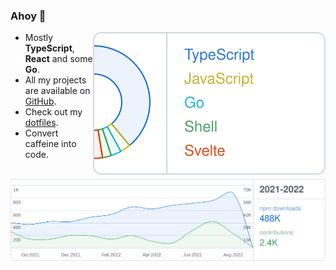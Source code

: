 ### Ahoy 👋

<picture>
  <source media="(prefers-color-scheme: dark)" srcset="assets/languages-dark.svg">
  <img alt="HiDeoo's most used languages" src="assets/languages-light.svg" width="__LANGUAGE_CHART_WIDTH__" align="right" />
</picture>

- Mostly **TypeScript**, **React** and some **Go**.
- All my projects are available on [GitHub](https://github.com/HiDeoo).
- Check out my [dotfiles](https://github.com/HiDeoo/dotfiles).
- Convert caffeine into code.

<br />

<picture>
  <source media="(prefers-color-scheme: dark)" srcset="assets/stats-dark.svg">
  <img alt="HiDeoo's GitHub contributions and npm downloads" src="assets/stats-light.svg" />
</picture>
